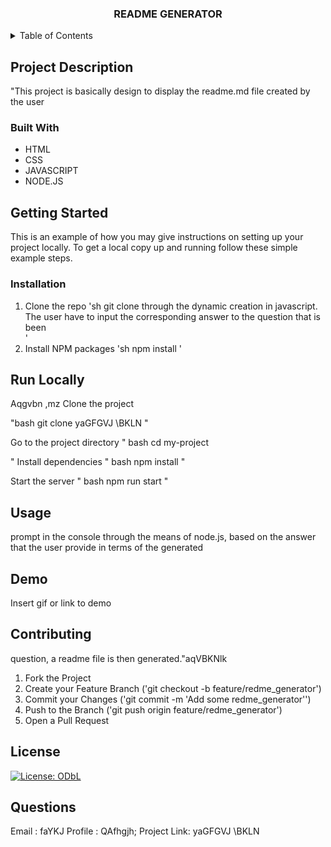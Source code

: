

<a name="readme-top"></a>

<!-- PROJECT TITLE -->

<h3 align="center">README GENERATOR</h3>

 

<!-- TABLE OF CONTENTS -->
<details>
  <summary>Table of Contents</summary>
  <ol>
    <li>
      <a href="#project-description"> Project Description</a>
      <ul>
        <li><a href="#built-with">Built With</a></li>
      </ul>
    </li>
    <li>
      <a href="#getting-started">Getting Started</a>
      <ul>
         <li><a href="#installation">Installation</a></li>
          <li><a href="#run-locally">Run Locally</a></li>
      </ul>
    </li>
    <li><a href="#usage">Usage</a></li>
    <li><a href="#contributing">Contributing</a></li>
    <li><a href="#demo">Demo</a></li>
    <li><a href="#license">License</a></li>
    <li><a href="#question">Questions</a></li>
    </ol>
</details>



<!-- DESCRIPTION OF THE PROJECT -->
## Project Description
"This project is basically design to display the readme.md file created by the user       

### Built With

 * HTML
 * CSS
 * JAVASCRIPT
 * NODE.JS



<!-- GETTING STARTED -->
## Getting Started

This is an example of how you may give instructions on setting up your project locally.
To get a local copy up and running follow these simple example steps.



### Installation

1. Clone the repo
   'sh
   git clone through the dynamic creation in javascript. The user have to input the corresponding answer to the question that is  been  
   '
2. Install NPM packages
   'sh
   npm install
   '


<!-- TEST -->
## Run Locally
Aqgvbn ,mz
Clone the project

"bash
  git clone yaGFGVJ \BKLN
"

Go to the project directory
"
bash
  cd my-project

"
Install dependencies
"
bash
  npm install
"

Start the server
"
bash
  npm run start
"
<!-- USAGE EXAMPLES -->
## Usage
prompt in the console through the means of node.js, based on the answer that the user provide in terms of the generated    

<!-- DEMO ON HOW THE PROJECT WORKS -->
## Demo

Insert gif or link to demo


<!-- CONTRIBUTING -->
## Contributing

question, a readme file is then generated."aqVBKNlk
1. Fork the Project
2. Create your Feature Branch ('git checkout -b feature/redme_generator')
3. Commit your Changes ('git commit -m 'Add some redme_generator'')
4. Push to the Branch ('git push origin feature/redme_generator')
5. Open a Pull Request

<!-- LICENSE -->
## License

[![License: ODbL](https://img.shields.io/badge/License-ODbL-brightgreen.svg)](https://opendatacommons.org/licenses/odbl/)

<!-- QUESTIONS -->
## Questions

Email : faYKJ
Profile : QAfhgjh;
Project Link: yaGFGVJ \BKLN

